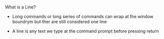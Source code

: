 What is a Line? 
- Long commands or long series of commands can wrap at the window boundrym but ther are still considered one line

- A line is any text we type at the command prompt before pressing return

